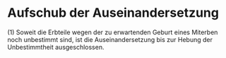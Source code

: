 # Aufschub der Auseinandersetzung

(1) Soweit die Erbteile wegen der zu erwartenden Geburt eines Miterben noch unbestimmt sind, ist die Auseinandersetzung bis zur Hebung der Unbestimmtheit ausgeschlossen.